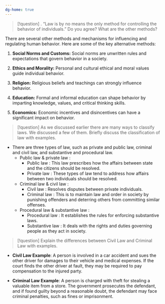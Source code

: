 ```yaml
---
dg-home: true
---
```


> [!question]
> . “Law is by no means the only method for controlling the behavior of individuals.” Do you agree? What are the other methods?

There are several other methods and mechanisms for influencing and regulating human behavior. Here are some of the key alternative methods:

1. **Social Norms and Customs:** Social norms are unwritten rules and expectations that govern behavior in a society. 
    
2. **Ethics and Morality:** Personal and cultural ethical and moral values guide individual behavior. 
    
3. **Religion:** Religious beliefs and teachings can strongly influence behavior.
    
4. **Education:** Formal and informal education can shape behavior by imparting knowledge, values, and critical thinking skills. 
    
5. **Economics:** Economic incentives and disincentives can have a significant impact on behavior.

> [!question]
> As we discussed earlier there are many ways to classify laws. We discussed a few of them. Briefly discuss the classification of law with examples.

- There are three types of law, such as private and public law, criminal and civil law, and substantive and procedural law. 
	- Public law & private law :
		- Public law : This law prescribes how the affairs between state and the citizens should be resolved.
		- Private law : These types of law tend to address how affairs between two individuals should be resolved.
	- Criminal law & civil law :
		- Civil law : Resolves disputes between private individuals.
		- Criminal law : This is to maintain law and order in society by punishing offenders and deterring others from committing similar offenses.
	- Procedural law & substantive law :
		- Procedural law : It establishes the rules for enforcing substantive laws.
		- Substantive law : It deals with the rights and duties governing people as they act in society.

> [!question]
> Explain the differences between Civil Law and Criminal Law with examples.

- **Civil Law Example**: A person is involved in a car accident and sues the other driver for damages to their vehicle and medical expenses. If the court finds the other driver at fault, they may be required to pay compensation to the injured party.
    
- **Criminal Law Example**: A person is charged with theft for stealing a valuable item from a store. The government prosecutes the defendant, and if found guilty beyond a reasonable doubt, the defendant may face criminal penalties, such as fines or imprisonment.
